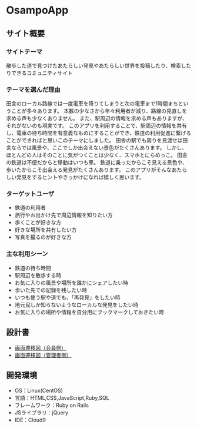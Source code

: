# OsampoApp

## サイト概要
### サイトテーマ
散歩した道で見つけたあたらしい発見やあたらしい世界を投稿したり、検索したりできるコミュニティサイト

### テーマを選んだ理由
田舎のローカル路線では一度電車を降りてしまうと次の電車まで1時間まちということが多々あります。
本数の少なさから年々利用者が減り、路線の見直しを求める声も少なくありません。
また、駅周辺の情報を求める声もありますが、それがないのも現実です。
このアプリを利用することで、駅周辺の情報を共有し、電車の待ち時間を有意義なものにすることができ、鉄道の利用促進に繋げることができればと思いこのテーマにしました。
田舎の駅でも周りを見渡せば田舎ならでは風景や、ここでしか出会えない景色がたくさんあります。
しかし、ほとんどの人はそのことに気がつくことは少なく、スマホとにらめっこ。
田舎の鉄道は不便だからと移動はいつも車。
鉄道に乗ったからこそ見える景色や、歩いたからこそ出会える発見がたくさんあります。
このアプリがそんなあたらしい発見をするヒントやきっかけになれば嬉しく思います。

### ターゲットユーザ
- 鉄道の利用者
- 旅行やお出かけ先で周辺情報を知りたい方
- 歩くことが好きな方
- 好きな場所を共有したい方
- 写真を撮るのが好きな方

### 主な利用シーン
- 鉄道の待ち時間
- 駅周辺を散歩する時
- お気に入りの風景や場所を誰かにシェアしたい時
- 歩いた先での記録を残したい時
- いつも使う駅や道でも、「再発見」をしたい時
- 地元民しか知らないようなローカルな発見をしたい時
- お気に入りの場所や情報を自分用にブックマークしておきたい時

## 設計書
- [画面遷移図（会員側）](https://app.diagrams.net/#G1EAt9fWRBZT7CLtM2toosiCfNNyTEIZ-9)
- [画面遷移図（管理者側）](https://app.diagrams.net/#G1CbcO4emi1IERdaPyNAmqzLbf0f_REY12)

## 開発環境
- OS：Linux(CentOS)
- 言語：HTML,CSS,JavaScript,Ruby,SQL
- フレームワーク：Ruby on Rails
- JSライブラリ：jQuery
- IDE：Cloud9
